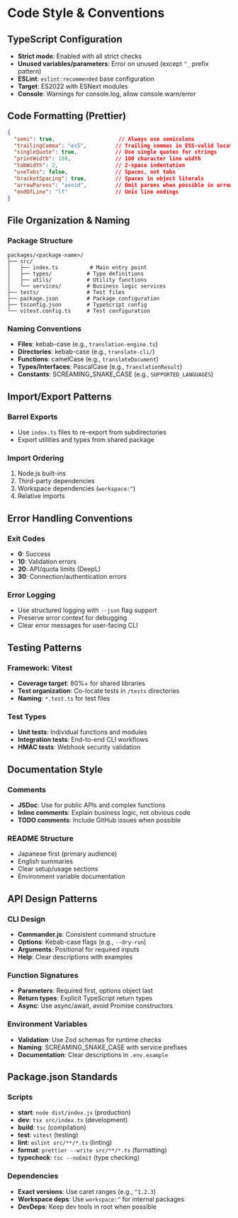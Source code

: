 # Code Style & Conventions

## TypeScript Configuration
- **Strict mode**: Enabled with all strict checks
- **Unused variables/parameters**: Error on unused (except `^_` prefix pattern)
- **ESLint**: `eslint:recommended` base configuration
- **Target**: ES2022 with ESNext modules
- **Console**: Warnings for console.log, allow console.warn/error

## Code Formatting (Prettier)
```json
{
  "semi": true,                    // Always use semicolons
  "trailingComma": "es5",         // Trailing commas in ES5-valid locations
  "singleQuote": true,            // Use single quotes for strings  
  "printWidth": 100,              // 100 character line width
  "tabWidth": 2,                  // 2-space indentation
  "useTabs": false,               // Spaces, not tabs
  "bracketSpacing": true,         // Spaces in object literals
  "arrowParens": "avoid",         // Omit parens when possible in arrows
  "endOfLine": "lf"               // Unix line endings
}
```

## File Organization & Naming

### Package Structure
```
packages/<package-name>/
├── src/
│   ├── index.ts          # Main entry point
│   ├── types/           # Type definitions
│   ├── utils/           # Utility functions  
│   └── services/        # Business logic services
├── tests/               # Test files
├── package.json         # Package configuration
├── tsconfig.json        # TypeScript config
└── vitest.config.ts     # Test configuration
```

### Naming Conventions
- **Files**: kebab-case (e.g., `translation-engine.ts`)
- **Directories**: kebab-case (e.g., `translate-cli/`)
- **Functions**: camelCase (e.g., `translateDocument`)
- **Types/Interfaces**: PascalCase (e.g., `TranslationResult`)
- **Constants**: SCREAMING_SNAKE_CASE (e.g., `SUPPORTED_LANGUAGES`)

## Import/Export Patterns

### Barrel Exports
- Use `index.ts` files to re-export from subdirectories
- Export utilities and types from shared package

### Import Ordering
1. Node.js built-ins
2. Third-party dependencies  
3. Workspace dependencies (`workspace:^`)
4. Relative imports

## Error Handling Conventions

### Exit Codes
- **0**: Success
- **10**: Validation errors
- **20**: API/quota limits (DeepL)
- **30**: Connection/authentication errors

### Error Logging
- Use structured logging with `--json` flag support
- Preserve error context for debugging
- Clear error messages for user-facing CLI

## Testing Patterns

### Framework: Vitest
- **Coverage target**: 80%+ for shared libraries
- **Test organization**: Co-locate tests in `/tests` directories
- **Naming**: `*.test.ts` for test files

### Test Types
- **Unit tests**: Individual functions and modules
- **Integration tests**: End-to-end CLI workflows
- **HMAC tests**: Webhook security validation

## Documentation Style

### Comments
- **JSDoc**: Use for public APIs and complex functions
- **Inline comments**: Explain business logic, not obvious code
- **TODO comments**: Include GitHub issues when possible

### README Structure
- Japanese first (primary audience)
- English summaries
- Clear setup/usage sections
- Environment variable documentation

## API Design Patterns

### CLI Design
- **Commander.js**: Consistent command structure
- **Options**: Kebab-case flags (e.g., `--dry-run`)
- **Arguments**: Positional for required inputs
- **Help**: Clear descriptions with examples

### Function Signatures
- **Parameters**: Required first, options object last
- **Return types**: Explicit TypeScript return types
- **Async**: Use async/await, avoid Promise constructors

### Environment Variables
- **Validation**: Use Zod schemas for runtime checks
- **Naming**: SCREAMING_SNAKE_CASE with service prefixes
- **Documentation**: Clear descriptions in `.env.example`

## Package.json Standards

### Scripts
- **start**: `node dist/index.js` (production)
- **dev**: `tsx src/index.ts` (development)
- **build**: `tsc` (compilation)
- **test**: `vitest` (testing)
- **lint**: `eslint src/**/*.ts` (linting)
- **format**: `prettier --write src/**/*.ts` (formatting)
- **typecheck**: `tsc --noEmit` (type checking)

### Dependencies
- **Exact versions**: Use caret ranges (e.g., `^1.2.3`)
- **Workspace deps**: Use `workspace:^` for internal packages
- **DevDeps**: Keep dev tools in root when possible